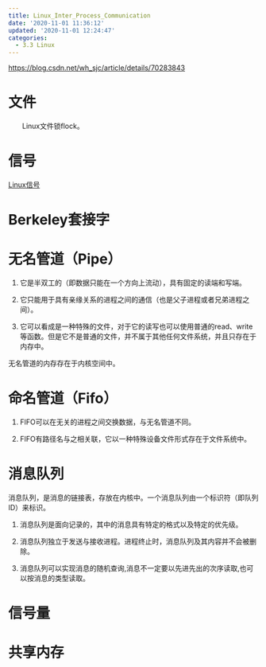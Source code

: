```yaml
---
title: Linux_Inter_Process_Communication
date: '2020-11-01 11:36:12'
updated: '2020-11-01 12:24:47'
categories:
  - 3.3 Linux
---
```

<https://blog.csdn.net/wh_sjc/article/details/70283843>

# 文件

　　Linux文件锁flock。

# 信号

[Linux信号](Linux_Signals)

# Berkeley套接字

# 无名管道（Pipe）

1. 它是半双工的（即数据只能在一个方向上流动），具有固定的读端和写端。

2. 它只能用于具有亲缘关系的进程之间的通信（也是父子进程或者兄弟进程之间）。

3. 它可以看成是一种特殊的文件，对于它的读写也可以使用普通的read、write 等函数。但是它不是普通的文件，并不属于其他任何文件系统，并且只存在于内存中。

无名管道的内存存在于内核空间中。

# 命名管道（Fifo）

1. FIFO可以在无关的进程之间交换数据，与无名管道不同。

2. FIFO有路径名与之相关联，它以一种特殊设备文件形式存在于文件系统中。

# 消息队列

消息队列，是消息的链接表，存放在内核中。一个消息队列由一个标识符（即队列ID）来标识。

1. 消息队列是面向记录的，其中的消息具有特定的格式以及特定的优先级。

2. 消息队列独立于发送与接收进程。进程终止时，消息队列及其内容并不会被删除。

3. 消息队列可以实现消息的随机查询,消息不一定要以先进先出的次序读取,也可以按消息的类型读取。

# 信号量

# 共享内存
